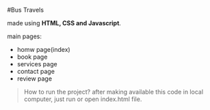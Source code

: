 #Bus Travels

made using **HTML, CSS and Javascript**.

main pages:
- homw page(index)
- book page
- services page
- contact page
- review page

> How to run the project?
after making available this code in local computer,
just run or open index.html file.

